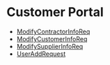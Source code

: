 <div class="ignore-in-full-text-search">

# Customer Portal
  - [ModifyContractorInfoReq](/modules/basic-customer-portal/ModifyContractorInfoReq.md)
  - [ModifyCustomerInfoReq](/modules/basic-customer-portal/ModifyCustomerInfoReq.md)
  - [ModifySupplierInfoReq](/modules/basic-customer-portal/ModifySupplierInfoReq.md)
  - [UserAddRequest](/modules/basic-customer-portal/UserAddRequest.md)

</div>
